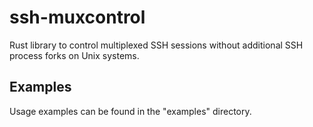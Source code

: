 # ssh-muxcontrol

Rust library to control multiplexed SSH sessions without additional
SSH process forks on Unix systems.

## Examples

Usage examples can be found in the "examples" directory.
